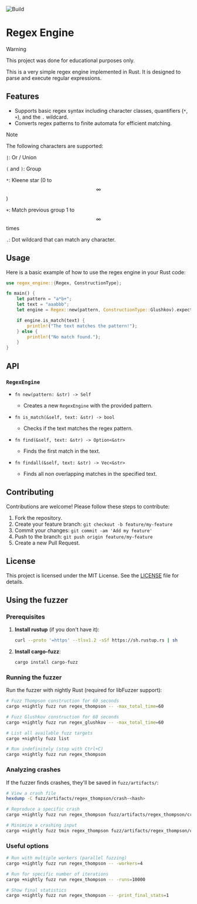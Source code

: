 ![Build](https://github.com/Testspieler09/regex_engine/actions/workflows/rust.yml/badge.svg)

# Regex Engine

> [!WARNING]
> This project was done for educational purposes only.

This is a very simple regex engine implemented in Rust. It is designed to parse and execute regular expressions.

## Features

- Supports basic regex syntax including character classes, quantifiers (`*`, `+`), and the `.` wildcard.
- Converts regex patterns to finite automata for efficient matching.

> [!NOTE]
> The following characters are supported:
>
> `|`: Or / Union
>
> `(` and `)`: Group
>
> `*`: Kleene star (0 to $$\infty$$)
>
> `+`: Match previous group 1 to $$\infty$$ times
>
> `.`: Dot wildcard that can match any character.

## Usage

Here is a basic example of how to use the regex engine in your Rust code:

```rust
use regex_engine::{Regex, ConstructionType};

fn main() {
    let pattern = "a*b+";
    let text = "aaabbb";
    let engine = Regex::new(pattern, ConstructionType::Glushkov).expect("Valid regex");

    if engine.is_match(text) {
        println!("The text matches the pattern!");
    } else {
        println!("No match found.");
    }
}
```

## API

### `RegexEngine`

- `fn new(pattern: &str) -> Self`
  - Creates a new `RegexEngine` with the provided pattern.

- `fn is_match(&self, text: &str) -> bool`
  - Checks if the text matches the regex pattern.

- `fn find(&self, text: &str) -> Option<&str>`
  - Finds the first match in the text.

- `fn findall(&self, text: &str) -> Vec<&str>`
  - Finds all non overlapping matches in the specified text.

## Contributing

Contributions are welcome! Please follow these steps to contribute:

1. Fork the repository.
2. Create your feature branch: `git checkout -b feature/my-feature`
3. Commit your changes: `git commit -am 'Add my feature'`
4. Push to the branch: `git push origin feature/my-feature`
5. Create a new Pull Request.

## License

This project is licensed under the MIT License. See the [LICENSE](LICENSE) file for details.

## Using the fuzzer

### Prerequisites

1. **Install rustup** (if you don't have it):
   ```bash
   curl --proto '=https' --tlsv1.2 -sSf https://sh.rustup.rs | sh
   ```

2. **Install cargo-fuzz**:
   ```bash
   cargo install cargo-fuzz
   ```

### Running the fuzzer

Run the fuzzer with nightly Rust (required for libFuzzer support):

```bash
# Fuzz Thompson construction for 60 seconds
cargo +nightly fuzz run regex_thompson -- -max_total_time=60

# Fuzz Glushkov construction for 60 seconds
cargo +nightly fuzz run regex_glushkov -- -max_total_time=60

# List all available fuzz targets
cargo +nightly fuzz list

# Run indefinitely (stop with Ctrl+C)
cargo +nightly fuzz run regex_thompson
```

### Analyzing crashes

If the fuzzer finds crashes, they'll be saved in `fuzz/artifacts/`:

```bash
# View a crash file
hexdump -C fuzz/artifacts/regex_thompson/crash-<hash>

# Reproduce a specific crash
cargo +nightly fuzz run regex_thompson fuzz/artifacts/regex_thompson/crash-<hash>

# Minimize a crashing input
cargo +nightly fuzz tmin regex_thompson fuzz/artifacts/regex_thompson/crash-<hash>
```

### Useful options

```bash
# Run with multiple workers (parallel fuzzing)
cargo +nightly fuzz run regex_thompson -- -workers=4

# Run for specific number of iterations
cargo +nightly fuzz run regex_thompson -- -runs=10000

# Show final statistics
cargo +nightly fuzz run regex_thompson -- -print_final_stats=1
```
